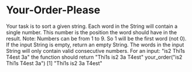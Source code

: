 # Your-Order-Please
Your task is to sort a given string. Each word in the String will contain a single number. This number is the position the word should have in the result.
Note: Numbers can be from 1 to 9. So 1 will be the first word (not 0).
If the input String is empty, return an empty String. The words in the input String will only contain valid consecutive numbers.
For an input: "is2 Thi1s T4est 3a" the function should return "Thi1s is2 3a T4est"
your_order("is2 Thi1s T4est 3a")
[1] "Thi1s is2 3a T4est" 
